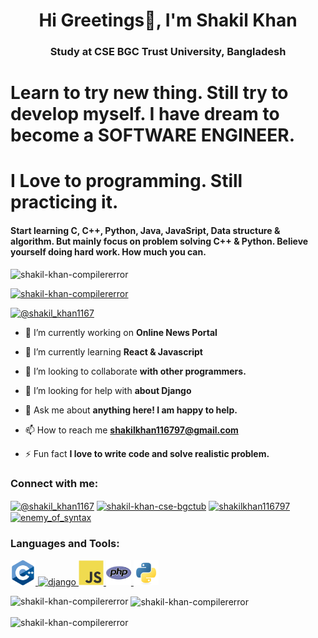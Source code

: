 <h1 align="center">Hi Greetings👋, I'm Shakil Khan</h1>
<h3 align="center">Study at CSE BGC Trust University, Bangladesh</h3>
<h1 alter">Learn to try new thing. Still try to develop myself. I have dream to become a SOFTWARE ENGINEER.</h1>
<h1 alter">I Love to programming. Still practicing it.</h1>
<h4 alter">Start learning C, C++, Python, Java, JavaSript, Data structure & algorithm. But mainly focus on problem solving C++ & Python. Believe yourself doing hard work. How much you can.</h4>

<p align="left"> <img src="https://komarev.com/ghpvc/?username=shakil-khan-compilererror&label=Profile%20views&color=0e75b6&style=flat" alt="shakil-khan-compilererror" /> </p>

<p align="left"> <a href="https://github.com/ryo-ma/github-profile-trophy"><img src="https://github-profile-trophy.vercel.app/?username=shakil-khan-compilererror" alt="shakil-khan-compilererror" /></a> </p>

<p align="left"> <a href="https://twitter.com/@shakil_khan1167" target="blank"><img src="https://img.shields.io/twitter/follow/@shakil_khan1167?logo=twitter&style=for-the-badge" alt="@shakil_khan1167" /></a> </p>

- 🔭 I’m currently working on **Online News Portal**

- 🌱 I’m currently learning **React & Javascript**

- 👯 I’m looking to collaborate **with other programmers.**

- 🤝 I’m looking for help with **about Django**

- 💬 Ask me about **anything here! I am happy to help.**

- 📫 How to reach me **shakilkhan116797@gmail.com**

- ⚡ Fun fact **I love to write code and solve realistic problem.**

<h3 align="left">Connect with me:</h3>
<p align="left">
<a href="https://twitter.com/@shakil_khan1167" target="blank"><img align="center" src="https://raw.githubusercontent.com/rahuldkjain/github-profile-readme-generator/master/src/images/icons/Social/twitter.svg" alt="@shakil_khan1167" height="30" width="40" /></a>
<a href="https://linkedin.com/in/shakil-khan-cse-bgctub" target="blank"><img align="center" src="https://raw.githubusercontent.com/rahuldkjain/github-profile-readme-generator/master/src/images/icons/Social/linked-in-alt.svg" alt="shakil-khan-cse-bgctub" height="30" width="40" /></a>
<a href="https://fb.com/shakilkhan116797" target="blank"><img align="center" src="https://raw.githubusercontent.com/rahuldkjain/github-profile-readme-generator/master/src/images/icons/Social/facebook.svg" alt="shakilkhan116797" height="30" width="40" /></a>
<a href="https://codeforces.com/profile/enemy_of_syntax" target="blank"><img align="center" src="https://raw.githubusercontent.com/rahuldkjain/github-profile-readme-generator/master/src/images/icons/Social/codeforces.svg" alt="enemy_of_syntax" height="30" width="40" /></a>
</p>

<h3 align="left">Languages and Tools:</h3>
<p align="left"> <a href="https://www.w3schools.com/cpp/" target="_blank" rel="noreferrer"> <img src="https://raw.githubusercontent.com/devicons/devicon/master/icons/cplusplus/cplusplus-original.svg" alt="cplusplus" width="40" height="40"/> </a> <a href="https://www.djangoproject.com/" target="_blank" rel="noreferrer"> <img src="https://cdn.worldvectorlogo.com/logos/django.svg" alt="django" width="40" height="40"/> </a> <a href="https://developer.mozilla.org/en-US/docs/Web/JavaScript" target="_blank" rel="noreferrer"> <img src="https://raw.githubusercontent.com/devicons/devicon/master/icons/javascript/javascript-original.svg" alt="javascript" width="40" height="40"/> </a> <a href="https://www.php.net" target="_blank" rel="noreferrer"> <img src="https://raw.githubusercontent.com/devicons/devicon/master/icons/php/php-original.svg" alt="php" width="40" height="40"/> </a> <a href="https://www.python.org" target="_blank" rel="noreferrer"> <img src="https://raw.githubusercontent.com/devicons/devicon/master/icons/python/python-original.svg" alt="python" width="40" height="40"/> </a> </p>

<p><img align="left" src="https://github-readme-stats.vercel.app/api/top-langs?username=shakil-khan-compilererror&show_icons=true&locale=en&layout=compact" alt="shakil-khan-compilererror" /></p>

<p>&nbsp;<img align="center" src="https://github-readme-stats.vercel.app/api?username=shakil-khan-compilererror&show_icons=true&locale=en" alt="shakil-khan-compilererror" /></p>

<p><img align="center" src="https://github-readme-streak-stats.herokuapp.com/?user=shakil-khan-compilererror&" alt="shakil-khan-compilererror" /></p>
